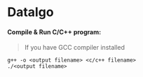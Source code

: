 # Datalgo

#### Compile & Run C/C++ program:

> If you have GCC compiler installed

```
g++ -o <output filename> <c/c++ filename>
./<output filename>
```
